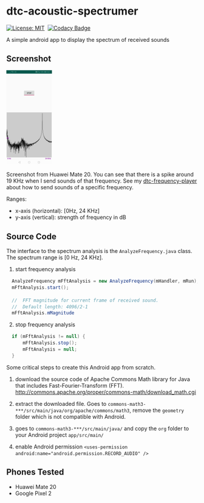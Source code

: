# dtc-acoustic-spectrumer

[![License: MIT](https://img.shields.io/badge/License-MIT-yellow.svg)](https://opensource.org/licenses/MIT)&nbsp;
[![Codacy Badge](https://api.codacy.com/project/badge/Grade/080a7b2a33b24538bf51d3de974daddf)](https://www.codacy.com/app/dtczhl/dtc-acoustic-spectrumer?utm_source=github.com&amp;utm_medium=referral&amp;utm_content=dtczhl/dtc-acoustic-spectrumer&amp;utm_campaign=Badge_Grade)

A simple android app to display the spectrum of received sounds

## Screenshot

<img src="image/screenshot.jpg" width="120" alt="screenshot" />

Screenshot from Huawei Mate 20. You can see that there is a spike around 19 KHz when I send sounds of that frequency. See my [dtc-frequency-player](https://github.com/dtczhl/dtc-frequency-player) about how to send sounds of a specific frequency.

Ranges:
*   x-axis (horizontal): \[0Hz, 24 KHz\]
*   y-axis (vertical): strength of frequency in dB

## Source Code

The interface to the spectrum analysis is the `AnalyzeFrequency.java` class. The spectrum range is \[0 Hz, 24 KHz\].

1.  start frequency analysis
```java
  AnalyzeFrequency mFftAnalysis = new AnalyzeFrequency(mHandler, mRun);
  mFftAnalysis.start();

  //  FFT magnitude for current frame of received sound.
  //  Default length: 4096/2-1
  mFftAnalysis.mMagnitude
```

2.  stop frequency analysis
```java
  if (mFftAnalysis != null) {
      mFftAnalysis.stop();
      mFftAnalysis = null;
  }
```

Some critical steps to create this Android app from scratch.

1.  download the source code of Apache Commons Math library for Java that includes Fast-Fourier-Transform (FFT). <http://commons.apache.org/proper/commons-math/download_math.cgi>

2.  extract the downloaded file. Goes to `commons-math3-***/src/main/java/org/apache/commons/math3`, remove the `geometry` folder which is not compatible with Android.

3.  goes to `commons-math3-***/src/main/java/` and copy the `org` folder to your Android project `app/src/main/`

4.  enable Android permission `<uses-permission android:name="android.permission.RECORD_AUDIO" />`

## Phones Tested
*   Huawei Mate 20
*   Google Pixel 2
